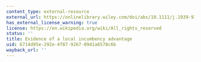 ```yaml
---
content_type: external-resource
external_url: https://onlinelibrary.wiley.com/doi/abs/10.1111/j.1939-9162.2011.00013.x
has_external_license_warning: true
license: https://en.wikipedia.org/wiki/All_rights_reserved
status: ''
title: Evidence of a local incumbency advantage
uid: 6714d95e-292e-4f87-9267-0941a6578c6b
wayback_url: ''
---
```


